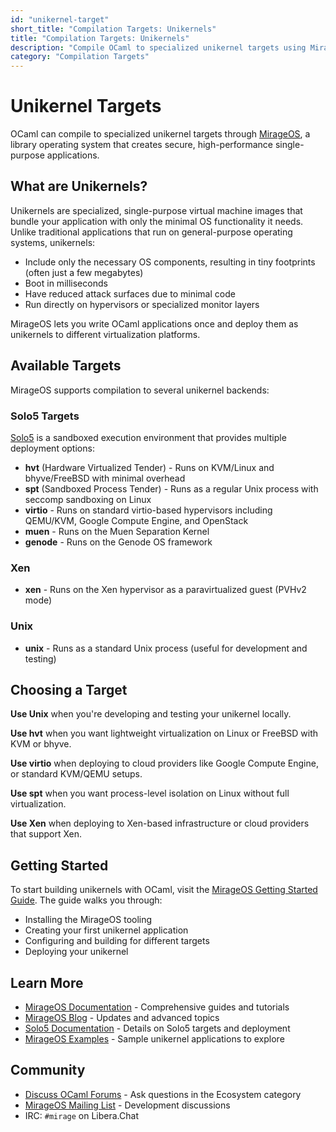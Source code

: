 ```yaml
---
id: "unikernel-target"
short_title: "Compilation Targets: Unikernels"
title: "Compilation Targets: Unikernels"
description: "Compile OCaml to specialized unikernel targets using MirageOS. Create minimal, fast-booting applications for hvt, virtio, Xen, and more with reduced attack surfaces."
category: "Compilation Targets"
---
```


# Unikernel Targets

OCaml can compile to specialized unikernel targets through [MirageOS](https://mirage.io), a library operating system that creates secure, high-performance single-purpose applications.

## What are Unikernels?

Unikernels are specialized, single-purpose virtual machine images that bundle your application with only the minimal OS functionality it needs. Unlike traditional applications that run on general-purpose operating systems, unikernels:

- Include only the necessary OS components, resulting in tiny footprints (often just a few megabytes)
- Boot in milliseconds
- Have reduced attack surfaces due to minimal code
- Run directly on hypervisors or specialized monitor layers

MirageOS lets you write OCaml applications once and deploy them as unikernels to different virtualization platforms.

## Available Targets

MirageOS supports compilation to several unikernel backends:

### Solo5 Targets

[Solo5](https://github.com/Solo5/solo5) is a sandboxed execution environment that provides multiple deployment options:

- **hvt** (Hardware Virtualized Tender) - Runs on KVM/Linux and bhyve/FreeBSD with minimal overhead
- **spt** (Sandboxed Process Tender) - Runs as a regular Unix process with seccomp sandboxing on Linux
- **virtio** - Runs on standard virtio-based hypervisors including QEMU/KVM, Google Compute Engine, and OpenStack
- **muen** - Runs on the Muen Separation Kernel
- **genode** - Runs on the Genode OS framework

### Xen

- **xen** - Runs on the Xen hypervisor as a paravirtualized guest (PVHv2 mode)

### Unix

- **unix** - Runs as a standard Unix process (useful for development and testing)

## Choosing a Target

**Use Unix** when you're developing and testing your unikernel locally.

**Use hvt** when you want lightweight virtualization on Linux or FreeBSD with KVM or bhyve.

**Use virtio** when deploying to cloud providers like Google Compute Engine, or standard KVM/QEMU setups.

**Use spt** when you want process-level isolation on Linux without full virtualization.

**Use Xen** when deploying to Xen-based infrastructure or cloud providers that support Xen.

## Getting Started

To start building unikernels with OCaml, visit the [MirageOS Getting Started Guide](https://mirage.io/docs/). The guide walks you through:

- Installing the MirageOS tooling
- Creating your first unikernel application
- Configuring and building for different targets
- Deploying your unikernel

## Learn More

- [MirageOS Documentation](https://mirage.io/docs/) - Comprehensive guides and tutorials
- [MirageOS Blog](https://mirage.io/blog/) - Updates and advanced topics
- [Solo5 Documentation](https://github.com/Solo5/solo5) - Details on Solo5 targets and deployment
- [MirageOS Examples](https://github.com/mirage/mirage-skeleton) - Sample unikernel applications to explore

## Community

- [Discuss OCaml Forums](https://discuss.ocaml.org/) - Ask questions in the Ecosystem category
- [MirageOS Mailing List](https://lists.xenproject.org/cgi-bin/mailman/listinfo/mirageos-devel) - Development discussions
- IRC: `#mirage` on Libera.Chat